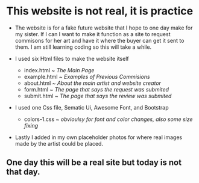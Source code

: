 # This website is not real, it is practice

- The website is for a fake future website that I hope to one day make for my sister. If I can I want to make it function as a site to request commisons for her art and have it where the buyer can get it sent to them. I am still learning coding so this will take a while.

- I used six Html files to make the website itself
    - index.html ~ *The Main Page*
    - example.html ~ *Examples of Previous Commisions*
    - about.html ~ *About the main artist and website creator*
    - form.html ~ *The page that says the request was submited*
    - submit.html ~ *The page that says the review was submited*

- I used one Css file, Sematic Ui, Awesome Font, and Bootstrap
    - colors-1.css ~ *obvioulsy for font and color changes, also some size fixing*

- Lastly I added in my own placeholder photos for where real images made by the artist could be placed.

## One day this will be a real site but today is not that day.